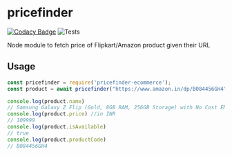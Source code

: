# pricefinder

[![Codacy Badge](https://api.codacy.com/project/badge/Grade/2653fbb7dedb47d9892fc90598f17a4c)](https://app.codacy.com/manual/abinj30/pricefinder-ecommerce?utm_source=github.com&utm_medium=referral&utm_content=abinj30/pricefinder-ecommerce&utm_campaign=Badge_Grade_Dashboard)
![Tests](https://github.com/abinj30/pricefinder-ecommerce/workflows/Tests/badge.svg?branch=master)

Node module to fetch price of Flipkart/Amazon product given their URL

## Usage
```js
const pricefinder = require('pricefinder-ecommerce');
const product = await pricefinder("https://www.amazon.in/dp/B084456GH4", "amazon");

console.log(product.name)
// Samsung Galaxy Z Flip (Gold, 8GB RAM, 256GB Storage) with No Cost EMI/Additional Exchange Offers
console.log(product.price) //in INR
// 109999
console.log(product.isAvailable)
// true
console.log(product.productCode)
// B084456GH4
```
